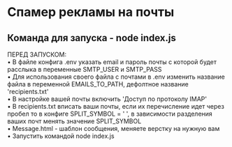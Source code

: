 # Спамер рекламы на почты  
  
## Команда для запуска - node index.js

ПЕРЕД ЗАПУСКОМ:
  <br />• В файле конфига .env указать email и пароль почты с которой будет расслыка в переменные SMTP_USER и SMTP_PASS
  <br />• Для использования своего файла с почтами в .env изменить название файла в переменной EMAILS_TO_PATH, дефолтное название 'recipients.txt'
  <br />• В настройке вашей почты включить 'Доступ по протоколу IMAP'
  <br />• В recipients.txt вписать ваши почты, если их перечисление идет через пробел то в конфиге SPLIT_SYMBOL = ' ', в зависимости разделения ваших почт менять значение SPLIT_SYMBOL
  <br />• Message.html - шаблон сообщения, меняете верстку на нужную вам 
  <br />• Запустить командой node index.js
